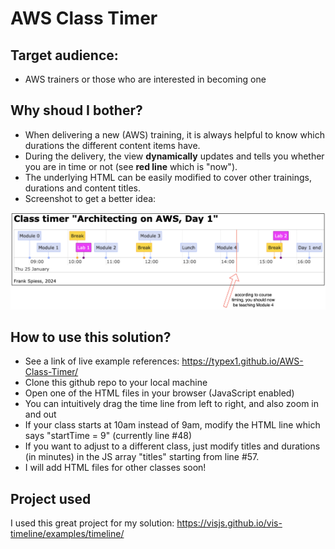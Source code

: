 # AWS Class Timer

## Target audience:

* AWS trainers or those who are interested in becoming one

## Why shoud I bother?

* When delivering a new (AWS) training, it is always helpful to know which durations the different content items have.
* During the delivery, the view **dynamically** updates and tells you whether you are in time or not (see **red line** which is "now").
* The underlying HTML can be easily modified to cover other trainings, durations and content titles.
* Screenshot to get a better idea:
  
![AWS class timer image](./img/aws-class-timer-2.png)

## How to use this solution?

* See a link of live example references: https://typex1.github.io/AWS-Class-Timer/
* Clone this github repo to your local machine
* Open one of the HTML files in your browser (JavaScript enabled)
* You can intuitively drag the time line from left to right, and also zoom in and out
* If your class starts at 10am instead of 9am, modify the HTML line which says "startTime = 9" (currently line #48)
* If you want to adjust to a different class, just modify titles and durations (in minutes) in the JS array "titles" starting from line #57.
* I will add HTML files for other classes soon!

## Project used

I used this great project for my solution: https://visjs.github.io/vis-timeline/examples/timeline/
